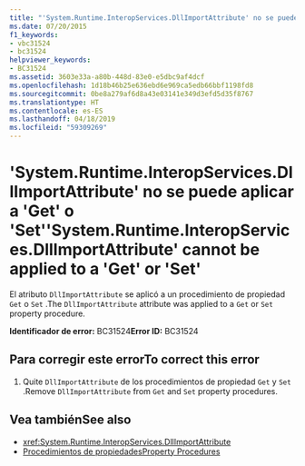 ```yaml
---
title: "'System.Runtime.InteropServices.DllImportAttribute' no se puede aplicar a 'Get' o 'Set'"
ms.date: 07/20/2015
f1_keywords:
- vbc31524
- bc31524
helpviewer_keywords:
- BC31524
ms.assetid: 3603e33a-a80b-448d-83e0-e5dbc9af4dcf
ms.openlocfilehash: 1d18b46b25e636ebd6e969ca5edb66bbf1198fd8
ms.sourcegitcommit: 0be8a279af6d8a43e03141e349d3efd5d35f8767
ms.translationtype: HT
ms.contentlocale: es-ES
ms.lasthandoff: 04/18/2019
ms.locfileid: "59309269"
---
```

# <a name="systemruntimeinteropservicesdllimportattribute-cannot-be-applied-to-a-get-or-set"></a><span data-ttu-id="b69ec-102">'System.Runtime.InteropServices.DllImportAttribute' no se puede aplicar a 'Get' o 'Set'</span><span class="sxs-lookup"><span data-stu-id="b69ec-102">'System.Runtime.InteropServices.DllImportAttribute' cannot be applied to a 'Get' or 'Set'</span></span>
<span data-ttu-id="b69ec-103">El atributo `DllImportAttribute` se aplicó a un procedimiento de propiedad `Get` o `Set` .</span><span class="sxs-lookup"><span data-stu-id="b69ec-103">The `DllImportAttribute` attribute was applied to a `Get` or `Set` property procedure.</span></span>  
  
 <span data-ttu-id="b69ec-104">**Identificador de error:** BC31524</span><span class="sxs-lookup"><span data-stu-id="b69ec-104">**Error ID:** BC31524</span></span>  
  
## <a name="to-correct-this-error"></a><span data-ttu-id="b69ec-105">Para corregir este error</span><span class="sxs-lookup"><span data-stu-id="b69ec-105">To correct this error</span></span>  
  
1. <span data-ttu-id="b69ec-106">Quite `DllImportAttribute` de los procedimientos de propiedad `Get` y `Set` .</span><span class="sxs-lookup"><span data-stu-id="b69ec-106">Remove `DllImportAttribute` from `Get` and `Set` property procedures.</span></span>  
  
## <a name="see-also"></a><span data-ttu-id="b69ec-107">Vea también</span><span class="sxs-lookup"><span data-stu-id="b69ec-107">See also</span></span>

- <xref:System.Runtime.InteropServices.DllImportAttribute>
- [<span data-ttu-id="b69ec-108">Procedimientos de propiedades</span><span class="sxs-lookup"><span data-stu-id="b69ec-108">Property Procedures</span></span>](../../visual-basic/programming-guide/language-features/procedures/property-procedures.md)
